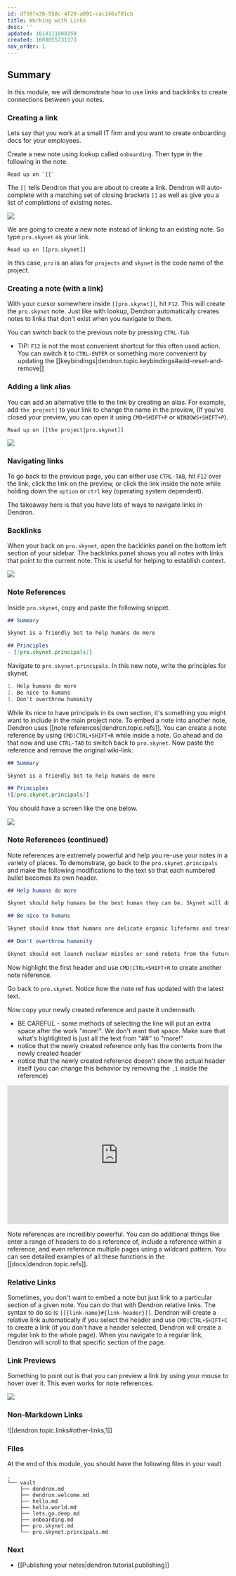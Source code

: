 ```yaml
---
id: d758fe38-558c-4f20-a091-cac146a781cb
title: Working with Links
desc: ''
updated: 1614111008359
created: 1608055731373
nav_order: 1
---
```


## Summary

In this module, we will demonstrate how to use links and backlinks to create connections between your notes. 

### Creating a link

Lets say that you work at a small IT firm and you want to create onboarding docs for your employees. 


Create a new note using lookup called `onboarding`. Then type in the following in the note.

```
Read up on `[[`
```

The `[[` tells Dendron that you are about to create a link. Dendron will auto-complete with a matching set of closing brackets `]]` as well as give you a list of completions of existing notes.

![](https://foundation-prod-assetspublic53c57cce-8cpvgjldwysl.s3-us-west-2.amazonaws.com/assets/images/quickstart.completion.jpg)

We are going to create a new note instead of linking to an existing note. So type `pro.skynet` as your link. 

```
Read up on [[pro.skynet]]
```

In this case, `pro` is an alias for `projects` and `skynet` is the code name of the project. 

### Creating a note (with a link)

With your cursor somewhere inside `[[pro.skynet]]`, hit `F12`. This will create the `pro.skynet` note. Just like with lookup, Dendron automatically creates notes to links that don't exist when you navigate to them. 

You can switch back to the previous note by pressing `CTRL-Tab`

- TIP: `F12` is not the most convenient shortcut for this often used action. You can switch it to `CTRL-ENTER` or something more convenient by updating the [[keybindings|dendron.topic.keybindings#add-reset-and-remove]]

### Adding a link alias

You can add an alternative title to the link by creating an alias. For example, add `the project|` to your link to change the name in the preview, (If you've closed your preview, you can open it using `CMD+SHIFT+P` or `WINDOWS+SHIFT+P`).

```
Read up on [[the project|pro.skynet]]
```

![](https://foundation-prod-assetspublic53c57cce-8cpvgjldwysl.s3-us-west-2.amazonaws.com/assets/images/quickstart.alias.jpg)

### Navigating links

To go back to the previous page, you can either use `CTRL-TAB`, hit `F12` over the link, click the link on the preview, or click the link inside the note while holding down the `option` or `ctrl` key (operating system dependent). 

The takeaway here is that you have lots of ways to navigate links in Dendron. 

### Backlinks

When your back on `pro.skynet`, open the backlinks panel on the bottom left section of your sidebar. The backlinks panel shows you all notes with links that point to the current note. This is useful for helping to establish context.

![](https://foundation-prod-assetspublic53c57cce-8cpvgjldwysl.s3-us-west-2.amazonaws.com/assets/images/quickstart.backlinks.jpg)

### Note References

Inside `pro.skynet`, copy and paste the following snippet.

```md
## Summary

Skynet is a friendly bot to help humans do more

## Principles
- [[pro.skynet.principals]]

```

Navigate to `pro.skynet.principals`. In this new note, write the principles for skynet. 

```md
1. Help humans do more
2. Be nice to humans
3. Don't overthrow humanity
```

While its nice to have principals in its own section, it's something you might want to include in the main project note. To embed a note into another note, Dendron uses [[note references|dendron.topic.refs]]. You can create a note reference by using `CMD|CTRL+SHIFT+R` while inside a note. Go ahead and do that now and use `CTRL-TAB` to switch back to `pro.skynet`. Now paste the reference and remove the original wiki-link.

```md
## Summary

Skynet is a friendly bot to help humans do more

## Principles
![[pro.skynet.principals]]

```

You should have a screen like the one below.

![](https://foundation-prod-assetspublic53c57cce-8cpvgjldwysl.s3-us-west-2.amazonaws.com/assets/images/quickstart.refs.jpg)

### Note References (continued)

Note references are extremely powerful and help you re-use your notes in a variety of places. To demonstrate, go back to the `pro.skynet.principals` and make the following modifications to the text so that each numbered bullet becomes its own header.

```md
## Help humans do more

Skynet should help humans be the best human they can be. Skynet will do this using ultrasophisticated AI to help humans realize their true potential.

## Be nice to humans

Skynet should know that humans are delicate organic lifeforms and treat them as such. Skynet should not hurt their fragile egos or make humans feel bad.

## Don't overthrow humanity

Skynet should not launch nuclear missles or send robots from the future to come back to the past and wipe out humanity. 
```

Now highlight the first header and use `CMD|CTRL+SHIFT+R` to create another note reference.

Go back to `pro.skynet`. Notice how the note ref has updated with the latest text. 

Now copy your newly created reference and paste it underneath.
- BE CAREFUL - some methods of selecting the line will put an extra space after the work "more!". We don't want that space. Make sure that what's highlighted is just all the text from "##" to "more!"
- notice that the newly created reference only has the contents from the newly created header
- notice that the newly created reference doesn't show the actual header itself (you can change this behavior by removing the `,1` inside the reference)

<div style="position: relative; padding-bottom: 62.5%; height: 0;"><iframe src="https://www.loom.com/embed/c62f82859545444a9786abaa36426b62" frameborder="0" webkitallowfullscreen mozallowfullscreen allowfullscreen style="position: absolute; top: 0; left: 0; width: 100%; height: 100%;"></iframe></div>


Note references are incredibly powerful. You can do additional things like enter a range of headers to do a reference of, include a reference within a reference, and even reference multiple pages using a wildcard pattern. You can see detailed examples of all these functions in the [[docs|dendron.topic.refs]].

### Relative Links

Sometimes, you don't want to embed a note but just link to a particular section of a given note. You can do that with Dendron relative links. The syntax to do so is `[[{link-name}#{link-header}]]`. Dendron will create a relative link automatically if you select the header and use `CMD|CTRL+SHIFT+C` to create a link (if you don't have a header selected, Dendron will create a regular link to the whole page). When you navigate to a regular link, Dendron will scroll to that specific section of the page.

### Link Previews

Something to point out is that you can preview a link by using your mouse to hover over it. This even works for note references. 

![](https://foundation-prod-assetspublic53c57cce-8cpvgjldwysl.s3-us-west-2.amazonaws.com/assets/images/quickstart.links-preview.jpg)

### Non-Markdown Links

 ![[dendron.topic.links#other-links,1]]

### Files

At the end of this module, you should have the following files in your vault

```
.
└── vault
    ├── dendron.md
    ├── dendron.welcome.md
    ├── hello.md
    ├── hello.world.md
    ├── lets.go.deep.md
    ├── onboarding.md
    ├── pro.skynet.md
    └── pro.skynet.principals.md
```

### Next
- [[Publishing your notes|dendron.tutorial.publishing]]
